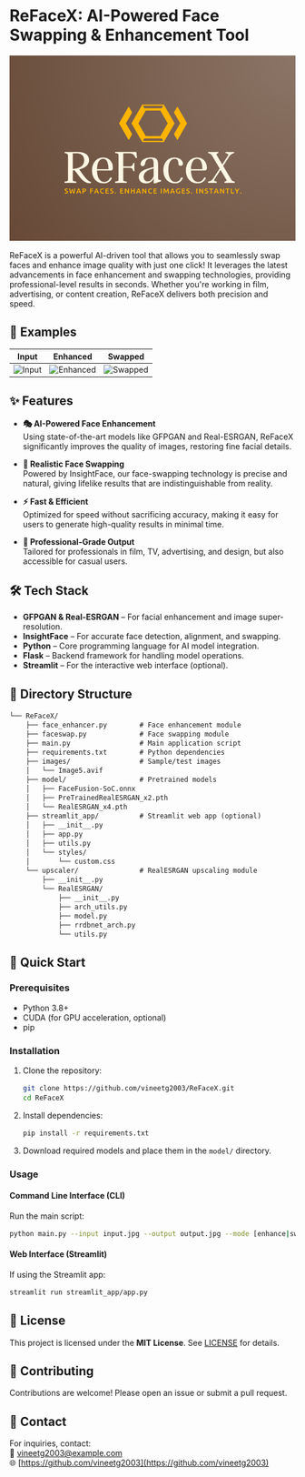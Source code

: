 # ReFaceX: AI-Powered Face Swapping & Enhancement Tool

![ReFaceX Banner](/images/brand.png) <!-- Replace with your project banner -->

ReFaceX is a powerful AI-driven tool that allows you to seamlessly swap faces and enhance image quality with just one click! It leverages the latest advancements in face enhancement and swapping technologies, providing professional-level results in seconds. Whether you're working in film, advertising, or content creation, ReFaceX delivers both precision and speed.

## 📌 Examples
| Input | Enhanced | Swapped |
|-------|----------|---------|
| ![Input](images/Image5.avif) | ![Enhanced](https://via.placeholder.com/300) | ![Swapped](https://via.placeholder.com/300) |

## ✨ Features

- **🎭 AI-Powered Face Enhancement**  
  Using state-of-the-art models like GFPGAN and Real-ESRGAN, ReFaceX significantly improves the quality of images, restoring fine facial details.

- **🔄 Realistic Face Swapping**  
  Powered by InsightFace, our face-swapping technology is precise and natural, giving lifelike results that are indistinguishable from reality.

- **⚡ Fast & Efficient**  
  Optimized for speed without sacrificing accuracy, making it easy for users to generate high-quality results in minimal time.

- **💼 Professional-Grade Output**  
  Tailored for professionals in film, TV, advertising, and design, but also accessible for casual users.

## 🛠️ Tech Stack

- **GFPGAN & Real-ESRGAN** – For facial enhancement and image super-resolution.
- **InsightFace** – For accurate face detection, alignment, and swapping.
- **Python** – Core programming language for AI model integration.
- **Flask** – Backend framework for handling model operations.
- **Streamlit** – For the interactive web interface (optional).

## 📂 Directory Structure

```
└── ReFaceX/
    ├── face_enhancer.py        # Face enhancement module
    ├── faceswap.py             # Face swapping module
    ├── main.py                 # Main application script
    ├── requirements.txt        # Python dependencies
    ├── images/                 # Sample/test images
    │   └── Image5.avif
    ├── model/                  # Pretrained models
    │   ├── FaceFusion-SoC.onnx
    │   ├── PreTrainedRealESRGAN_x2.pth
    │   └── RealESRGAN_x4.pth
    ├── streamlit_app/          # Streamlit web app (optional)
    │   ├── __init__.py
    │   ├── app.py
    │   ├── utils.py
    │   └── styles/
    │       └── custom.css
    └── upscaler/               # RealESRGAN upscaling module
        ├── __init__.py
        └── RealESRGAN/
            ├── __init__.py
            ├── arch_utils.py
            ├── model.py
            ├── rrdbnet_arch.py
            └── utils.py
```

## 🚀 Quick Start

### Prerequisites
- Python 3.8+
- CUDA (for GPU acceleration, optional)
- pip

### Installation
1. Clone the repository:
   ```bash
   git clone https://github.com/vineetg2003/ReFaceX.git
   cd ReFaceX
   ```

2. Install dependencies:
   ```bash
   pip install -r requirements.txt
   ```

3. Download required models and place them in the `model/` directory.

### Usage
#### Command Line Interface (CLI)
Run the main script:
```bash
python main.py --input input.jpg --output output.jpg --mode [enhance|swap]
```

#### Web Interface (Streamlit)
If using the Streamlit app:
```bash
streamlit run streamlit_app/app.py
```

## 📄 License
This project is licensed under the **MIT License**. See [LICENSE](LICENSE) for details.

## 🤝 Contributing
Contributions are welcome! Please open an issue or submit a pull request.

## 📧 Contact
For inquiries, contact:  
📩 vineetg2003@example.com  
🌐 [https://github.com/vineetg2003](https://github.com/vineetg2003)


